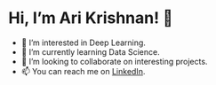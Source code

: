 # Hi, I’m Ari Krishnan! 👋

- 👀 I’m interested in Deep Learning.
- 🌱 I’m currently learning Data Science.
- 💞️ I’m looking to collaborate on interesting projects.
- 📫 You can reach me on [LinkedIn](https://www.linkedin.com/in/ari-krishnan-9735ab208/).
